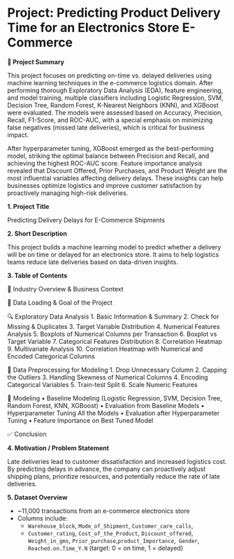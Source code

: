 # Project: Predicting Product Delivery Time for an Electronics Store E-Commerce
**📝 Project Summary**

This project focuses on predicting on-time vs. delayed deliveries using machine learning techniques in the e-commerce logistics domain. After performing thorough Exploratory Data Analysis (EDA), feature engineering, and model training, multiple classifiers including Logistic Regression, SVM, Decision Tree, Random Forest, K-Nearest Neighbors (KNN), and XGBoost were evaluated. The models were assessed based on Accuracy, Precision, Recall, F1-Score, and ROC-AUC, with a special emphasis on minimizing false negatives (missed late deliveries), which is critical for business impact.

After hyperparameter tuning, XGBoost emerged as the best-performing model, striking the optimal balance between Precision and Recall, and achieving the highest ROC-AUC score. Feature importance analysis revealed that Discount Offered, Prior Purchases, and Product Weight are the most influential variables affecting delivery delays. These insights can help businesses optimize logistics and improve customer satisfaction by proactively managing high-risk deliveries.

**1. Project Title**

Predicting Delivery Delays for E-Commerce Shipments

**2. Short Description**

This project builds a machine learning model to predict whether a delivery will be on time or delayed for an electronics store. It aims to help logistics teams reduce late deliveries based on data-driven insights.

**3. Table of Contents**

🏢 Industry Overview & Business Context

📂 Data Loading & Goal of the Project

🔍 Exploratory Data Analysis
	1.	Basic Information & Summary
	2.	Check for Missing & Duplicates
	3.	Target Variable Distribution
	4.	Numerical Features Analysis
	5.	Boxplots of Numerical Columns per Transaction
	6.	Boxplot vs Target Variable
	7.	Categorical Features Distribution
	8.	Correlation Heatmap
	9.	Multivariate Analysis
	10.	Correlation Heatmap with Numerical and Encoded Categorical Columns

🧹 Data Preprocessing for Modeling
	1.	Drop Unnecessary Column
	2.	Capping the Outliers
	3.	Handling Skewness of Numerical Columns
	4.	Encoding Categorical Variables
	5.	Train-test Split
	6.	Scale Numeric Features

🤖 Modeling
	•	Baseline Modeling
(Logistic Regression, SVM, Decision Tree, Random Forest, KNN, XGBoost)
	•	Evaluation from Baseline Models
	•	Hyperparameter Tuning All the Models
	•	Evaluation after Hyperparameter Tuning
	•	Feature Importance on Best Tuned Model

✅ Conclusion

**4. Motivation / Problem Statement**

Late deliveries lead to customer dissatisfaction and increased logistics cost. By predicting delays in advance, the company can proactively adjust shipping plans, prioritize resources, and potentially reduce the rate of late deliveries.

**5. Dataset Overview**

- ~11,000 transactions from an e-commerce electronics store
- Columns include:
  - `Warehouse_block`, `Mode_of_Shipment`, `Customer_care_calls`,
  - `Customer_rating`, `Cost_of_the_Product`, `Discount_offered`,
    `Weight_in_gms`, `Prior_purchase`,`product_Importance`,` Gender`,` Reached.on.Time_Y.N` (target: 0 = on time, 1 = delayed)
